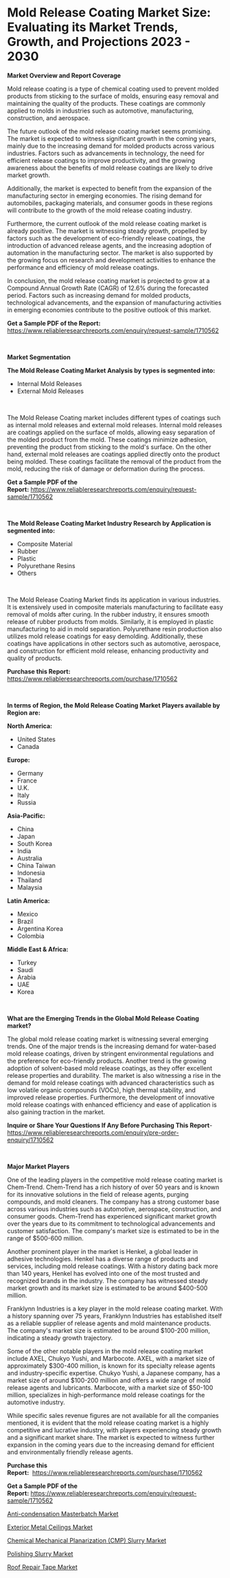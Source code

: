 <p><h1>Mold Release Coating Market Size: Evaluating its Market Trends, Growth, and Projections 2023 - 2030</h1></p><p><strong>Market Overview and Report Coverage</strong></p>
<p><p>Mold release coating is a type of chemical coating used to prevent molded products from sticking to the surface of molds, ensuring easy removal and maintaining the quality of the products. These coatings are commonly applied to molds in industries such as automotive, manufacturing, construction, and aerospace.</p><p>The future outlook of the mold release coating market seems promising. The market is expected to witness significant growth in the coming years, mainly due to the increasing demand for molded products across various industries. Factors such as advancements in technology, the need for efficient release coatings to improve productivity, and the growing awareness about the benefits of mold release coatings are likely to drive market growth.</p><p>Additionally, the market is expected to benefit from the expansion of the manufacturing sector in emerging economies. The rising demand for automobiles, packaging materials, and consumer goods in these regions will contribute to the growth of the mold release coating industry.</p><p>Furthermore, the current outlook of the mold release coating market is already positive. The market is witnessing steady growth, propelled by factors such as the development of eco-friendly release coatings, the introduction of advanced release agents, and the increasing adoption of automation in the manufacturing sector. The market is also supported by the growing focus on research and development activities to enhance the performance and efficiency of mold release coatings.</p><p>In conclusion, the mold release coating market is projected to grow at a Compound Annual Growth Rate (CAGR) of 12.6% during the forecasted period. Factors such as increasing demand for molded products, technological advancements, and the expansion of manufacturing activities in emerging economies contribute to the positive outlook of this market.</p></p>
<p><strong>Get a Sample PDF of the Report:</strong> <a href="https://www.reliableresearchreports.com/enquiry/request-sample/1710562">https://www.reliableresearchreports.com/enquiry/request-sample/1710562</a></p>
<p>&nbsp;</p>
<p><strong>Market Segmentation</strong></p>
<p><strong>The Mold Release Coating Market Analysis by types is segmented into:</strong></p>
<p><ul><li>Internal Mold Releases</li><li>External Mold Releases</li></ul></p>
<p>&nbsp;</p>
<p><p>The Mold Release Coating market includes different types of coatings such as internal mold releases and external mold releases. Internal mold releases are coatings applied on the surface of molds, allowing easy separation of the molded product from the mold. These coatings minimize adhesion, preventing the product from sticking to the mold's surface. On the other hand, external mold releases are coatings applied directly onto the product being molded. These coatings facilitate the removal of the product from the mold, reducing the risk of damage or deformation during the process.</p></p>
<p><strong>Get a Sample PDF of the Report:</strong>&nbsp;<a href="https://www.reliableresearchreports.com/enquiry/request-sample/1710562">https://www.reliableresearchreports.com/enquiry/request-sample/1710562</a></p>
<p>&nbsp;</p>
<p><strong>The Mold Release Coating Market Industry Research by Application is segmented into:</strong></p>
<p><ul><li>Composite Material</li><li>Rubber</li><li>Plastic</li><li>Polyurethane Resins</li><li>Others</li></ul></p>
<p>&nbsp;</p>
<p><p>The Mold Release Coating Market finds its application in various industries. It is extensively used in composite materials manufacturing to facilitate easy removal of molds after curing. In the rubber industry, it ensures smooth release of rubber products from molds. Similarly, it is employed in plastic manufacturing to aid in mold separation. Polyurethane resin production also utilizes mold release coatings for easy demolding. Additionally, these coatings have applications in other sectors such as automotive, aerospace, and construction for efficient mold release, enhancing productivity and quality of products.</p></p>
<p><strong>Purchase this Report:</strong>&nbsp; <a href="https://www.reliableresearchreports.com/purchase/1710562">https://www.reliableresearchreports.com/purchase/1710562</a></p>
<p>&nbsp;</p>
<p><strong>In terms of Region, the Mold Release Coating Market Players available by Region are:</strong></p>
<p>
    <p> <strong> North America: </strong>
        <ul>
            <li>United States</li>
            <li>Canada</li>
        </ul>
        </p> 
    <p> <strong> Europe: </strong>
        <ul>
            <li>Germany</li>
            <li>France</li>
            <li>U.K.</li>
            <li>Italy</li>
            <li>Russia</li>
        </ul>
        </p> 
    <p> <strong> Asia-Pacific: </strong>
        <ul>
            <li>China</li>
            <li>Japan</li>
            <li>South Korea</li>
            <li>India</li>
            <li>Australia</li>
            <li>China Taiwan</li>
            <li>Indonesia</li>
            <li>Thailand</li>
            <li>Malaysia</li>
        </ul>
        </p> 
    <p> <strong> Latin America: </strong>
        <ul>
            <li>Mexico</li>
            <li>Brazil</li>
            <li>Argentina Korea</li>
            <li>Colombia</li>
        </ul>
        </p> 
    <p> <strong> Middle East & Africa: </strong>
        <ul>
            <li>Turkey</li>
            <li>Saudi</li>
            <li>Arabia</li>
            <li>UAE</li>
            <li>Korea</li>
        </ul>
    </p>
    </p>
<p>&nbsp;</p>
<p><strong>What are the Emerging Trends in the Global Mold Release Coating market?</strong></p>
<p><p>The global mold release coating market is witnessing several emerging trends. One of the major trends is the increasing demand for water-based mold release coatings, driven by stringent environmental regulations and the preference for eco-friendly products. Another trend is the growing adoption of solvent-based mold release coatings, as they offer excellent release properties and durability. The market is also witnessing a rise in the demand for mold release coatings with advanced characteristics such as low volatile organic compounds (VOCs), high thermal stability, and improved release properties. Furthermore, the development of innovative mold release coatings with enhanced efficiency and ease of application is also gaining traction in the market.</p></p>
<p><strong>Inquire or Share Your Questions If Any Before Purchasing This Report</strong>- <a href="https://www.reliableresearchreports.com/enquiry/pre-order-enquiry/1710562">https://www.reliableresearchreports.com/enquiry/pre-order-enquiry/1710562</a></p>
<p>&nbsp;</p>
<p><strong>Major Market Players</strong></p>
<p><p>One of the leading players in the competitive mold release coating market is Chem-Trend. Chem-Trend has a rich history of over 50 years and is known for its innovative solutions in the field of release agents, purging compounds, and mold cleaners. The company has a strong customer base across various industries such as automotive, aerospace, construction, and consumer goods. Chem-Trend has experienced significant market growth over the years due to its commitment to technological advancements and customer satisfaction. The company's market size is estimated to be in the range of $500-600 million.</p><p>Another prominent player in the market is Henkel, a global leader in adhesive technologies. Henkel has a diverse range of products and services, including mold release coatings. With a history dating back more than 140 years, Henkel has evolved into one of the most trusted and recognized brands in the industry. The company has witnessed steady market growth and its market size is estimated to be around $400-500 million.</p><p>Franklynn Industries is a key player in the mold release coating market. With a history spanning over 75 years, Franklynn Industries has established itself as a reliable supplier of release agents and mold maintenance products. The company's market size is estimated to be around $100-200 million, indicating a steady growth trajectory.</p><p>Some of the other notable players in the mold release coating market include AXEL, Chukyo Yushi, and Marbocote. AXEL, with a market size of approximately $300-400 million, is known for its specialty release agents and industry-specific expertise. Chukyo Yushi, a Japanese company, has a market size of around $100-200 million and offers a wide range of mold release agents and lubricants. Marbocote, with a market size of $50-100 million, specializes in high-performance mold release coatings for the automotive industry.</p><p>While specific sales revenue figures are not available for all the companies mentioned, it is evident that the mold release coating market is a highly competitive and lucrative industry, with players experiencing steady growth and a significant market share. The market is expected to witness further expansion in the coming years due to the increasing demand for efficient and environmentally friendly release agents.</p></p>
<p><strong>Purchase this Report:</strong>&nbsp;&nbsp;<a href="https://www.reliableresearchreports.com/purchase/1710562">https://www.reliableresearchreports.com/purchase/1710562</a></p>
<p></p>
<p><strong>Get a Sample PDF of the Report:</strong>&nbsp;<a href="https://www.reliableresearchreports.com/enquiry/request-sample/1710562">https://www.reliableresearchreports.com/enquiry/request-sample/1710562</a></p>
<p><p><a href="https://github.com/grishafomin4852/Market-Research-Report-List-1/blob/main/anti-condensation-masterbatch-market.md">Anti-condensation Masterbatch Market</a></p><p><a href="https://www.linkedin.com/pulse/exterior-metal-ceilings-market-size-share-global-analysis-fldtf/">Exterior Metal Ceilings Market</a></p><p><a href="https://medium.com/@jerez43343/chemical-mechanical-planarization-cmp-slurry-market-focuses-on-market-share-size-and-projected-9f00cb470137">Chemical Mechanical Planarization (CMP) Slurry Market</a></p><p><a href="https://medium.com/@moribenton733320/polishing-slurry-market-comprehensive-assessment-by-type-application-and-geography-36192a29065b">Polishing Slurry Market</a></p><p><a href="https://www.linkedin.com/pulse/roof-repair-tape-market-research-report-unlocks-analysis-yquif/">Roof Repair Tape Market</a></p></p>